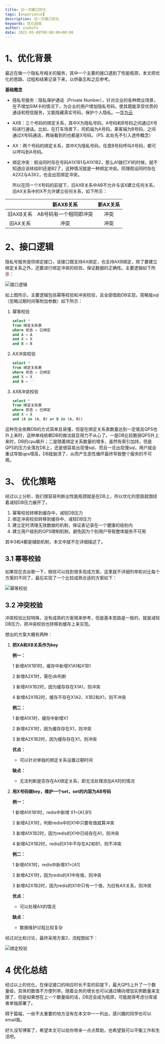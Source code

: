 ```yaml
---
title: 记一次接口优化
tags: [experience]
description: 记一次接口优化
keywords: 优化经验
author: sunbufu
date: 2021-05-09T00:00:00+00:00
---
```

# 1、优化背景
最近在做一个隐私号相关的服务，其中一个主要的接口遇到了性能瓶颈，本文把优化的思路、过程和结果记录下来，以供备忘和之后参考。

**基础概念**

+ 隐私号服务：隐私保护通话（Private Number），针对企业的各种商业场景，在不增加SIM卡的情况下，为企业的用户增加隐私号码，使其既能享受优质的通话和短信服务，又能隐藏真实号码，保护个人隐私。—[华为云](https://www.huaweicloud.com/product/privatenumber.html)

+ AXB：三个号码的绑定关系，其中X为隐私号码，A号码和B号码之间通过X号码进行通话。比如，在打车场景下，司机端为A号码，乘客端为B号码，之间通过X号码通话，两端看到的也都是X号码。（PS. 此处先不引入透传概念）

+ AX：两个号码的绑定关系，其中X为隐私号码，任意B号码呼叫X号码，都可以呼叫到A号码。

+ 绑定冲突：假设同时存在号码A1X1B1与A1X1B2，那么A1拨打X1的时候，就不知道应该转给B1还是B2了，这种情况就是一种绑定冲突。同理假设同时存在A2X2与A3X2，也会出现绑定冲突。

   所以在同一个X号码的前提下，旧AXB关系中AB不允许与该X建立任何关系，旧AX关系中的X不允许建立任何关系，如下所示：

|           |       新AXB关系        | 新AX关系 |
| :-------: | :--------------------: | :------: |
| 旧AXB关系 | AB号码有一个相同即冲突 |   冲突   |
| 旧AX关系  |          冲突          |   冲突   |

# 2、接口逻辑

隐私号服务提供绑定接口，该接口既支持AX绑定，也支持AXB绑定，除了要建立绑定关系之外，还要进行绑定冲突的校验，保证数据的正确性。主要逻辑如下所示：

![接口逻辑](/posts/2021/bind-flow.png)

如上图所示，主要逻辑包括幂等校验和冲突校验，且全部借助DB实现，简略版sql（忽略过期时间等附加参数）如下所示：

1. 幂等校验

   ```sql
   select *
   from 绑定关系表
   where 状态 = 已绑定
   and A = A
   and X = X
   and B = B
   ```

2. AX冲突校验

   ```sql
   select *
   from 绑定关系表
   where 状态 = 已绑定
   and X = X
   and B = ''
   ```

3. AXB冲突校验

   ```sql
   select *
   from 绑定关系表
   where 状态 = 已绑定
   and X = X
   and (A in (A, B) or B in (A, B))
   ```

这种完全依赖DB的方式简单且易懂，但是在绑定关系表数量达到一定值且QPS也升上来时，这种单纯依赖DB的做法就显得力不从心了。一是DB比较脆弱QPS升上来时，DB的cpu飙升；二是随着绑定关系数量的增多，虽然有索引加持，但是QPS的压力全落在DB上，还是很容易出现慢sql，而且一旦出现慢sql，用户就会重试导致qps增高，DB就崩溃了，从而产生恶性循环最终导致整个服务的不可用。

# 3、 优化策略

经过以上分析，我们很容易判断出性能瓶颈就是在DB上，所以优化的思路就围绕着减轻DB压力展开了。

1. 幂等校验转移到缓存中，减轻DB压力
2. 绑定冲突校验转移到缓存中，减轻DB压力
3. 建立定时清理无效数据的机制，保证表记录在一个健康的级别内
4. 建立用户级别的QPS限制机制，避免因为个别用户导致整体服务不可用

其中3和4都是辅助机制，本文中就不在详细描述了。

## 3.1 幂等校验

如果现在去谷歌一下，相信可以找到很多现成方案，这里就不详细列举和对比每个方案的不同了，最后实现了一个比较成熟合适的方案如下：

![幂等校验](/posts/2021/idempotent-flow.png)

## 3.2 冲突校验

冲突校验比较特殊，没有成熟的方案用来参考，但是基本思路是一致的，就是减轻DB压力，把冲突校验也转移到缓存上来实现。

想出的方案大概有两种：

1. **把XA和XB关系作为key**

   **例一：**

   1 新增A1X1B1时，缓存中新增X1A1和X1B1

   2 新增A2X1时，需在db判断

   3 新增A1X1B2时，因为缓存存在X1A1，则冲突

   4 新增A2X1B2时，缓存不存在X1A2、X1B2和X1，则不冲突

   **例二：**

   1 新增A1X1时，缓存中新增X1

   2 新增A2X1时，因为缓存存在X1，则冲突

   3 新增A2X1B2时，因为缓存存在X1，则冲突

   **优点：**

   + 可以针对单独的绑定关系设置过期时间

   **缺点：**

   + 无法判断是否存在AX绑定关系，即无法处理添加AX时的情况

2. **用X号码做key，维护一个set，set的内容为AB号码**

   **例一：**

   1 新增A1X1B1时，redis中新增 X1=[A1,B1]

   2 新增A2X1时，判断redis中的X1中只要有值就算冲突

   3 新增A1X1B2时，因为redis的X1中已经存在A1，则冲突

   4 新增A2X1B2时，redis的X1中不存在A2和B1，则不冲突

   **例二：**

   1 新增A1X1时，redis中新增X1=[A1]

   2 新增A2X1时，因为redis的X1中有值，则冲突

   3 新增A2X1B2时，因为redis的X1中只有一个值，为旧有AX关系，则冲突

   **优点：**

   + 可以处理AX的情况

   **缺点：**

   + 数据维护过程比较复杂

经过对比和讨论，最终采用方案2，流程图如下：

![绑定校验](/posts/2021/conflict-flow.png)

# 4 优化总结

经过以上的优化，在保证接口的响应时长不变的前提下，最大QPS上升了一个数量级，具体的数值不方便列举。随着业务的增长也可以通过横向增加实例数量来支撑了，但是如果想在上一个数量级的话，DB还会成为瓶颈，可能就得考虑分库或者单独部署了。

碍于篇幅，一些不太重要的地方没有在本文中一一列出，感兴趣的同学也可以email我。

好久没写博客了，希望本文可以给你带来一点点帮助，也希望我可以平衡工作和生活吧。